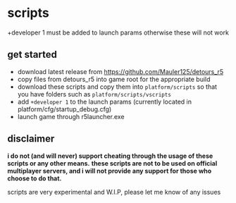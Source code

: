 # scripts

+developer 1 must be added to launch params otherwise these will not work


## get started

- download latest release from https://github.com/Mauler125/detours_r5
- copy files from detours_r5 into game root for the appropriate build
- download these scripts and copy them into `platform/scripts` so that you have folders such as `platform/scripts/vscripts`
- add `+developer 1` to the launch params (currently located in platform/cfg/startup_debug.cfg)
- launch game through r5launcher.exe

## disclaimer

**i do not (and will never) support cheating through the usage of these scripts or any other means.**
**these scripts are not to be used on official multiplayer servers, and i will not provide any support for those who choose to do that.**

scripts are very experimental and W.I.P, please let me know of any issues
